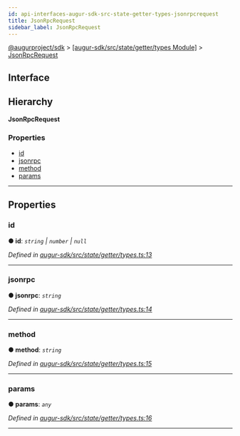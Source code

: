 ```yaml
---
id: api-interfaces-augur-sdk-src-state-getter-types-jsonrpcrequest
title: JsonRpcRequest
sidebar_label: JsonRpcRequest
---
```


[@augurproject/sdk](api-readme.md) > [[augur-sdk/src/state/getter/types Module]](api-modules-augur-sdk-src-state-getter-types-module.md) > [JsonRpcRequest](api-interfaces-augur-sdk-src-state-getter-types-jsonrpcrequest.md)

## Interface

## Hierarchy

**JsonRpcRequest**

### Properties

* [id](api-interfaces-augur-sdk-src-state-getter-types-jsonrpcrequest.md#id)
* [jsonrpc](api-interfaces-augur-sdk-src-state-getter-types-jsonrpcrequest.md#jsonrpc)
* [method](api-interfaces-augur-sdk-src-state-getter-types-jsonrpcrequest.md#method)
* [params](api-interfaces-augur-sdk-src-state-getter-types-jsonrpcrequest.md#params)

---

## Properties

<a id="id"></a>

###  id

**● id**: *`string` \| `number` \| `null`*

*Defined in [augur-sdk/src/state/getter/types.ts:13](https://github.com/AugurProject/augur/blob/0787bf1a23/packages/augur-sdk/src/state/getter/types.ts#L13)*

___
<a id="jsonrpc"></a>

###  jsonrpc

**● jsonrpc**: *`string`*

*Defined in [augur-sdk/src/state/getter/types.ts:14](https://github.com/AugurProject/augur/blob/0787bf1a23/packages/augur-sdk/src/state/getter/types.ts#L14)*

___
<a id="method"></a>

###  method

**● method**: *`string`*

*Defined in [augur-sdk/src/state/getter/types.ts:15](https://github.com/AugurProject/augur/blob/0787bf1a23/packages/augur-sdk/src/state/getter/types.ts#L15)*

___
<a id="params"></a>

###  params

**● params**: *`any`*

*Defined in [augur-sdk/src/state/getter/types.ts:16](https://github.com/AugurProject/augur/blob/0787bf1a23/packages/augur-sdk/src/state/getter/types.ts#L16)*

___


